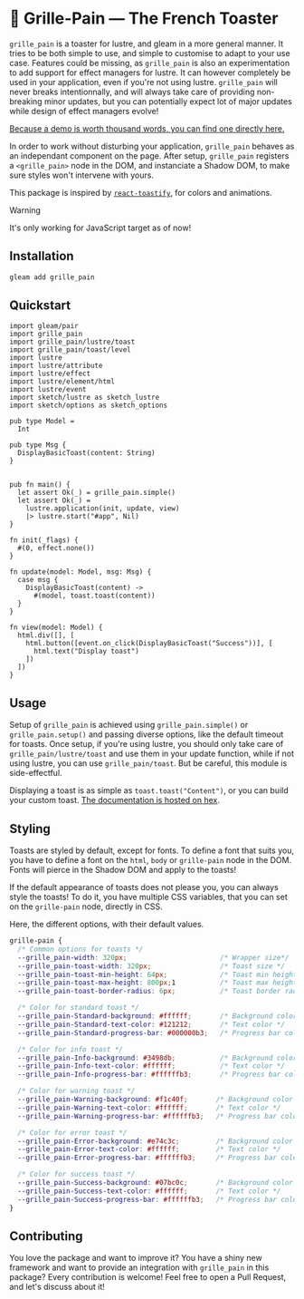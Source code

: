 # 🍞 Grille-Pain — The French Toaster

`grille_pain` is a toaster for lustre, and gleam in a more general manner. It
tries to be both simple to use, and simple to customise to adapt to your use
case. Features could be missing, as `grille_pain` is also an experimentation to
add support for effect managers for lustre. It can however completely be used
in your application, even if you're not using lustre. `grille_pain` will never
breaks intentionnally, and will always take care of providing non-breaking minor
updates, but you can potentially expect lot of major updates while design of
effect managers evolve!

[Because a demo is worth thousand words, you can find one directly here.](https://ghivert.github.io/grille-pain/)

In order to work without disturbing your application, `grille_pain` behaves as
an independant component on the page. After setup, `grille_pain` registers a
`<grille_pain>` node in the DOM, and instanciate a Shadow DOM, to make sure
styles won't intervene with yours.

This package is inspired by [`react-toastify`](https://github.com/fkhadra/react-toastify),
for colors and animations.

> [!WARNING]
> It's only working for JavaScript target as of now!

## Installation

```sh
gleam add grille_pain
```

## Quickstart

```gleam
import gleam/pair
import grille_pain
import grille_pain/lustre/toast
import grille_pain/toast/level
import lustre
import lustre/attribute
import lustre/effect
import lustre/element/html
import lustre/event
import sketch/lustre as sketch_lustre
import sketch/options as sketch_options

pub type Model =
  Int

pub type Msg {
  DisplayBasicToast(content: String)
}


pub fn main() {
  let assert Ok(_) = grille_pain.simple()
  let assert Ok(_) =
    lustre.application(init, update, view)
    |> lustre.start("#app", Nil)
}

fn init(_flags) {
  #(0, effect.none())
}

fn update(model: Model, msg: Msg) {
  case msg {
    DisplayBasicToast(content) ->
      #(model, toast.toast(content))
  }
}

fn view(model: Model) {
  html.div([], [
    html.button([event.on_click(DisplayBasicToast("Success"))], [
      html.text("Display toast")
    ])
  ])
}
```

## Usage

Setup of `grille_pain` is achieved using `grille_pain.simple()` or
`grille_pain.setup()` and passing diverse options, like the default timeout for
toasts. Once setup, if you're using lustre, you should only take care of
`grille_pain/lustre/toast` and use them in your update function, while if not
using lustre, you can use `grille_pain/toast`. But be careful, this module is
side-effectful.

Displaying a toast is as simple as `toast.toast("Content")`, or you can build
your custom toast. [The documentation is hosted on hex](https://hexdocs.pm/grille_pain).

## Styling

Toasts are styled by default, except for fonts. To define a font that suits you,
you have to define a font on the `html`, `body` or `grille-pain` node in the DOM.
Fonts will pierce in the Shadow DOM and apply to the toasts!

If the default appearance of toasts does not please you, you can always style
the toasts! To do it, you have multiple CSS variables, that you can set on the
`grille-pain` node, directly in CSS.

Here, the different options, with their default values.

```css
grille-pain {
  /* Common options for toasts */
  --grille_pain-width: 320px;                       /* Wrapper size*/
  --grille_pain-toast-width: 320px;                 /* Toast size */
  --grille_pain-toast-min-height: 64px;             /* Toast min height */
  --grille_pain-toast-max-height: 800px;1           /* Toast max height */
  --grille_pain-toast-border-radius: 6px;           /* Toast border radius */

  /* Color for standard toast */
  --grille_pain-Standard-background: #ffffff;       /* Background color */
  --grille_pain-Standard-text-color: #121212;       /* Text color */
  --grille_pain-Standard-progress-bar: #000000b3;   /* Progress bar color */

  /* Color for info toast */
  --grille_pain-Info-background: #3498db;           /* Background color */
  --grille_pain-Info-text-color: #ffffff;           /* Text color */
  --grille_pain-Info-progress-bar: #ffffffb3;       /* Progress bar color */

  /* Color for warning toast */
  --grille_pain-Warning-background: #f1c40f;       /* Background color */
  --grille_pain-Warning-text-color: #ffffff;       /* Text color */
  --grille_pain-Warning-progress-bar: #ffffffb3;   /* Progress bar color */

  /* Color for error toast */
  --grille_pain-Error-background: #e74c3c;         /* Background color */
  --grille_pain-Error-text-color: #ffffff;         /* Text color */
  --grille_pain-Error-progress-bar: #ffffffb3;     /* Progress bar color */

  /* Color for success toast */
  --grille_pain-Success-background: #07bc0c;       /* Background color */
  --grille_pain-Success-text-color: #ffffff;       /* Text color */
  --grille_pain-Success-progress-bar: #ffffffb3;   /* Progress bar color */
}
```

## Contributing

You love the package and want to improve it? You have a shiny new framework and
want to provide an integration with `grille_pain` in this package? Every contribution is
welcome! Feel free to open a Pull Request, and let's discuss about it!

